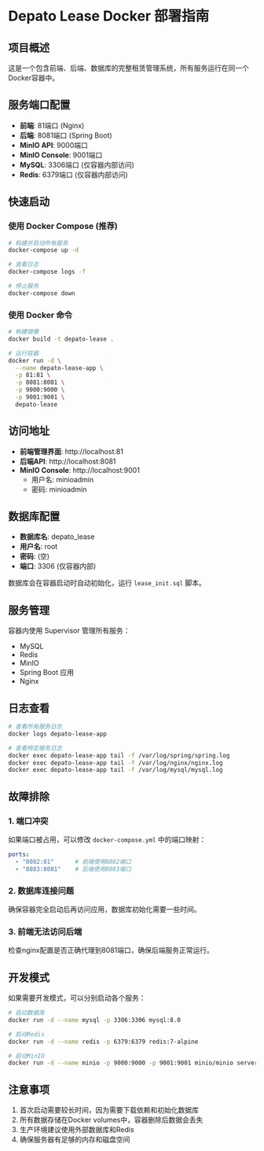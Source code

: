 # Depato Lease Docker 部署指南

## 项目概述

这是一个包含前端、后端、数据库的完整租赁管理系统，所有服务运行在同一个Docker容器中。

## 服务端口配置

- **前端**: 81端口 (Nginx)
- **后端**: 8081端口 (Spring Boot)
- **MinIO API**: 9000端口
- **MinIO Console**: 9001端口
- **MySQL**: 3306端口 (仅容器内部访问)
- **Redis**: 6379端口 (仅容器内部访问)

## 快速启动

### 使用 Docker Compose (推荐)

```bash
# 构建并启动所有服务
docker-compose up -d

# 查看日志
docker-compose logs -f

# 停止服务
docker-compose down
```

### 使用 Docker 命令

```bash
# 构建镜像
docker build -t depato-lease .

# 运行容器
docker run -d \
  --name depato-lease-app \
  -p 81:81 \
  -p 8081:8081 \
  -p 9000:9000 \
  -p 9001:9001 \
  depato-lease
```

## 访问地址

- **前端管理界面**: http://localhost:81
- **后端API**: http://localhost:8081
- **MinIO Console**: http://localhost:9001
  - 用户名: minioadmin
  - 密码: minioadmin

## 数据库配置

- **数据库名**: depato_lease
- **用户名**: root
- **密码**: (空)
- **端口**: 3306 (仅容器内部)

数据库会在容器启动时自动初始化，运行 `lease_init.sql` 脚本。

## 服务管理

容器内使用 Supervisor 管理所有服务：

- MySQL
- Redis
- MinIO
- Spring Boot 应用
- Nginx

## 日志查看

```bash
# 查看所有服务日志
docker logs depato-lease-app

# 查看特定服务日志
docker exec depato-lease-app tail -f /var/log/spring/spring.log
docker exec depato-lease-app tail -f /var/log/nginx/nginx.log
docker exec depato-lease-app tail -f /var/log/mysql/mysql.log
```

## 故障排除

### 1. 端口冲突
如果端口被占用，可以修改 `docker-compose.yml` 中的端口映射：

```yaml
ports:
  - "8082:81"      # 前端使用8082端口
  - "8083:8081"    # 后端使用8083端口
```

### 2. 数据库连接问题
确保容器完全启动后再访问应用，数据库初始化需要一些时间。

### 3. 前端无法访问后端
检查nginx配置是否正确代理到8081端口，确保后端服务正常运行。

## 开发模式

如果需要开发模式，可以分别启动各个服务：

```bash
# 启动数据库
docker run -d --name mysql -p 3306:3306 mysql:8.0

# 启动Redis
docker run -d --name redis -p 6379:6379 redis:7-alpine

# 启动MinIO
docker run -d --name minio -p 9000:9000 -p 9001:9001 minio/minio server /data --console-address :9001
```

## 注意事项

1. 首次启动需要较长时间，因为需要下载依赖和初始化数据库
2. 所有数据存储在Docker volumes中，容器删除后数据会丢失
3. 生产环境建议使用外部数据库和Redis
4. 确保服务器有足够的内存和磁盘空间 
